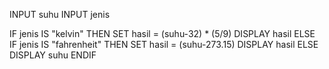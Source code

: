 INPUT suhu
INPUT jenis

IF jenis IS "kelvin" THEN
  SET hasil = (suhu-32) * (5/9)
  DISPLAY hasil
ELSE IF jenis IS "fahrenheit" THEN
  SET hasil = (suhu-273.15)
  DISPLAY hasil
ELSE
  DISPLAY suhu
ENDIF
